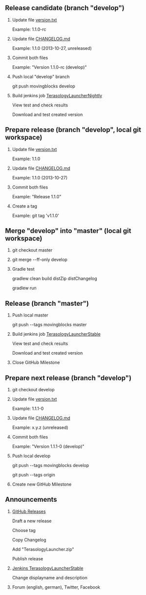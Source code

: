 Release candidate (branch "develop")
------------------------------------
1. Update file [version.txt](/MovingBlocks/TerasologyLauncher/blob/develop/version.txt)

    Example: 1.1.0-rc

2. Update file [CHANGELOG.md](/MovingBlocks/TerasologyLauncher/blob/develop/CHANGELOG.md)

    Example: 1.1.0 (2013-10-27, unreleased)

3. Commit both files

    Example: "Version 1.1.0-rc (develop)"

4. Push local "develop" branch

    git push movingblocks develop

5. Build jenkins job [TerasologyLauncherNightly](http://jenkins.movingblocks.net/view/Launcher/job/TerasologyLauncherNightly/)

    View test and check results

    Download and test created version

Prepare release (branch "develop", local git workspace)
-------------------------------------------------------
1. Update file [version.txt](/MovingBlocks/TerasologyLauncher/blob/develop/version.txt)

    Example: 1.1.0

2. Update file [CHANGELOG.md](/MovingBlocks/TerasologyLauncher/blob/develop/CHANGELOG.md)

    Example: 1.1.0 (2013-10-27)

3. Commit both files

    Example: "Release 1.1.0"

4. Create a tag

    Example: git tag 'v1.1.0'

Merge "develop" into "master" (local git workspace)
---------------------------------------------------
1. git checkout master

2. git merge --ff-only develop

3. Gradle test

    gradlew clean build distZip distChangelog

    gradlew run

Release (branch "master")
-------------------------
1. Push local master

    git push --tags movingblocks master

2. Build jenkins job [TerasologyLauncherStable](http://jenkins.movingblocks.net/view/Launcher/job/TerasologyLauncherStable/)

    View test and check results

    Download and test created version

3. Close GitHub Milestone

Prepare next release (branch "develop")
---------------------------------------
1. git checkout develop

2. Update file [version.txt](/MovingBlocks/TerasologyLauncher/blob/develop/version.txt)

    Example: 1.1.1-0

3. Update file [CHANGELOG.md](/MovingBlocks/TerasologyLauncher/blob/develop/CHANGELOG.md)

    Example: x.y.z (unreleased)

4. Commit both files

    Example: "Version 1.1.1-0 (develop)"

5. Push local develop

    git push --tags movingblocks develop

    git push --tags origin

6. Create new GitHub Milestone

Announcements
-------------
1. [GitHub Releases](https://github.com/MovingBlocks/TerasologyLauncher/releases)

    Draft a new release

    Choose tag

    Copy Changelog

    Add "TerasologyLauncher.zip"

    Publish release    

2. [Jenkins TerasologyLauncherStable](http://jenkins.movingblocks.net/view/Launcher/job/TerasologyLauncherStable/lastBuild/)

    Change displayname and description

3. Forum (english, german), Twitter, Facebook
